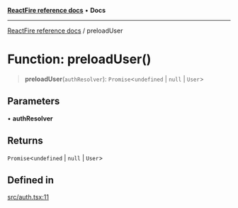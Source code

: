 [**ReactFire reference docs**](../README.md) • **Docs**

***

[ReactFire reference docs](../README.md) / preloadUser

# Function: preloadUser()

> **preloadUser**(`authResolver`): `Promise`\<`undefined` \| `null` \| `User`\>

## Parameters

• **authResolver**

## Returns

`Promise`\<`undefined` \| `null` \| `User`\>

## Defined in

[src/auth.tsx:11](https://github.com/Synapski/reactfire/blob/main/src/auth.tsx#L11)
